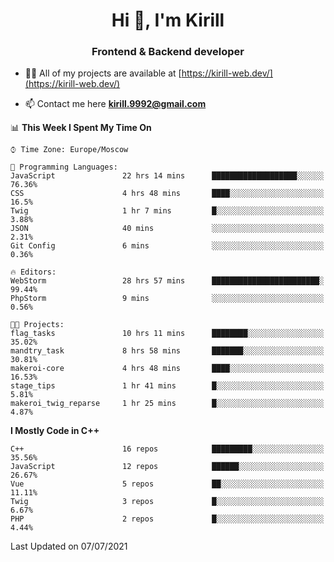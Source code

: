 <h1 align="center">Hi 👋, I'm Kirill</h1>
<h3 align="center">Frontend & Backend developer</h3>

- 👨‍💻 All of my projects are available at [https://kirill-web.dev/](https://kirill-web.dev/)

- 📫 Contact me here **kirill.9992@gmail.com**











<!--START_SECTION:waka-->
📊 **This Week I Spent My Time On** 

```text
⌚︎ Time Zone: Europe/Moscow

💬 Programming Languages: 
JavaScript               22 hrs 14 mins      ███████████████████░░░░░░   76.36% 
CSS                      4 hrs 48 mins       ████░░░░░░░░░░░░░░░░░░░░░   16.5% 
Twig                     1 hr 7 mins         █░░░░░░░░░░░░░░░░░░░░░░░░   3.88% 
JSON                     40 mins             ░░░░░░░░░░░░░░░░░░░░░░░░░   2.31% 
Git Config               6 mins              ░░░░░░░░░░░░░░░░░░░░░░░░░   0.36%

🔥 Editors: 
WebStorm                 28 hrs 57 mins      ████████████████████████░   99.44% 
PhpStorm                 9 mins              ░░░░░░░░░░░░░░░░░░░░░░░░░   0.56%

🐱‍💻 Projects: 
flag_tasks               10 hrs 11 mins      ████████░░░░░░░░░░░░░░░░░   35.02% 
mandtry_task             8 hrs 58 mins       ███████░░░░░░░░░░░░░░░░░░   30.81% 
makeroi-core             4 hrs 48 mins       ████░░░░░░░░░░░░░░░░░░░░░   16.53% 
stage_tips               1 hr 41 mins        █░░░░░░░░░░░░░░░░░░░░░░░░   5.81% 
makeroi_twig_reparse     1 hr 25 mins        █░░░░░░░░░░░░░░░░░░░░░░░░   4.87%

```

**I Mostly Code in C++** 

```text
C++                      16 repos            █████████░░░░░░░░░░░░░░░░   35.56% 
JavaScript               12 repos            ██████░░░░░░░░░░░░░░░░░░░   26.67% 
Vue                      5 repos             ██░░░░░░░░░░░░░░░░░░░░░░░   11.11% 
Twig                     3 repos             █░░░░░░░░░░░░░░░░░░░░░░░░   6.67% 
PHP                      2 repos             █░░░░░░░░░░░░░░░░░░░░░░░░   4.44%

```



 Last Updated on 07/07/2021
<!--END_SECTION:waka-->
